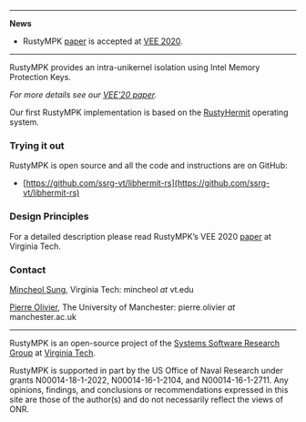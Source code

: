 * * *
**News**
- RustyMPK [paper](https://www.ssrg.ece.vt.edu/papers/) is accepted at [VEE 2020](https://conf.researchr.org/home/vee-2020).

* * *

RustyMPK provides an intra-unikernel isolation using Intel Memory Protection Keys.

*For more details see our [VEE'20 paper](https://www.ssrg.ece.vt.edu/papers/).*

Our first RustyMPK implementation is based on the [RustyHermit](https://github.com/hermitcore/libhermit-rs) operating
system.

### Trying it out
RustyMPK is open source and all the code and instructions are on GitHub:
- [https://github.com/ssrg-vt/libhermit-rs](https://github.com/ssrg-vt/libhermit-rs)

### Design Principles

For a detailed description please read RustyMPK’s VEE 2020
[paper](https://www.ssrg.ece.vt.edu/papers/) at Virginia Tech.


### Contact
[Mincheol Sung](https://mincheolsung.com), Virginia Tech: mincheol *at* vt.edu

[Pierre Olivier](https://sites.google.com/view/pierreolivier), The University of Manchester: pierre.olivier *at* manchester.ac.uk

* * *

RustyMPK is an open-source project of the [Systems Software Research Group](https://www.ssrg.ece.vt.edu/) at [Virginia Tech](https://vt.edu/). 

RustyMPK is supported in part by the US Office of Naval Research under grants N00014-18-1-2022, N00014-16-1-2104, and N00014-16-1-2711. Any opinions, findings, and conclusions or recommendations expressed in this site are those of the author(s) and do not necessarily reflect the views of ONR.
